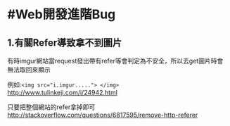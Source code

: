 # #Web開發進階Bug


## 1.有關Refer導致拿不到圖片
有時imgur網站當request發出帶有refer等會判定為不安全，所以去get圖片時會無法取回來顯示

例如:`<img src="i.imgur....."> </img>`
http://www.tulinkeji.com/i/24942.html


只要把整個網站的refer拿掉即可
http://stackoverflow.com/questions/6817595/remove-http-referer